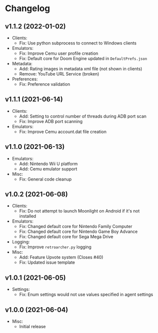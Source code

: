 # Changelog

## v1.1.2 (2022-01-02)

* Clients:
  * Fix: Use python subprocess to connect to Windows clients 
* Emulators:
  * Fix: Improve Cemu user profile creation
  * Fix: Default core for Doom Engine updated in `DefaultPrefs.json`
* Metadata:
  * Add: Rating images in metadata xml file (not shown in clients) 
  * Remove: YouTube URL Service (broken)
* Preferences:
  * Fix: Preference validation

## v1.1.1 (2021-06-14)

* Clients:
  * Add: Setting to control number of threads during ADB port scan 
  * Fix: Improve ADB port scanning 
* Emulators:
  * Fix: Improve Cemu account.dat file creation

## v1.1.0 (2021-06-13)

* Emulators:
  * Add: Nintendo Wii U platform
  * Add: Cemu emulator support
* Misc:
  * Fix: General code cleanup

## v1.0.2 (2021-06-08)

* Clients:
  * Fix: Do not attempt to launch Moonlight on Android if it's not installed 
* Emulators:
  * Fix: Changed default core for Nintendo Family Computer 
  * Fix: Changed default core for Nintendo Game Boy Advance
  * Fix: Changed default core for Sega Mega Drive
* Logging:
  * Fix: Improve `retroarcher.py` logging 
* Misc:
  * Add: Feature Upvote system (Closes #40)
  * Fix: Updated issue template

## v1.0.1 (2021-06-05)

* Settings:
  * Fix: Enum settings would not use values specified in agent settings

## v1.0.0 (2021-06-04)

* Misc:
  * Initial release
